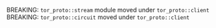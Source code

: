 BREAKING: `tor_proto::stream` module moved under `tor_proto::client`
BREAKING: `tor_proto::circuit` moved under `tor_proto::client`
